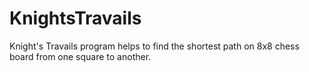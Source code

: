 # KnightsTravails
Knight's Travails program helps to find the shortest path on 8x8 chess board from one square to another. 
